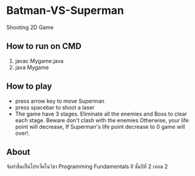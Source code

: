 # Batman-VS-Superman
Shooting 2D Game

## How to run on CMD
1. javac Mygame.java 
2. java Mygame 


## How to play
- press arrow key to move Superman
- press spacebar to shoot a laser
- The game have 3 stages. Eliminate all the enemies and Boss to clear each stage. Beware don't clash with the enemies Otherwise, your life point will decrease, If Superman's life point decrease to 0 game will over!.

## About
จัดทำขึ้นเป็นโปรเจ็คในวิชา Programming Fundamentals II ชั้นปีที่ 2 เทอม 2
